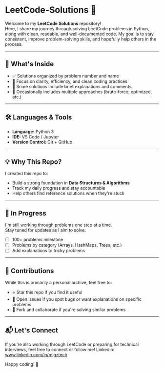 # LeetCode-Solutions 🚀

Welcome to my **LeetCode Solutions** repository!  
Here, I share my journey through solving LeetCode problems in Python, along with clean, readable, and well-documented code. My goal is to stay consistent, improve problem-solving skills, and hopefully help others in the process.

---

## 📌 What's Inside

- ✅ Solutions organized by problem number and name
- 🧠 Focus on clarity, efficiency, and clean coding practices
- 💬 Some solutions include brief explanations and comments
- 🧪 Occasionally includes multiple approaches (brute-force, optimized, etc.)

---

## 🛠 Languages & Tools

- **Language:** Python 3
- **IDE:** VS Code / Jupyter
- **Version Control:** Git + GitHub

---

## 💡 Why This Repo?

I created this repo to:

- Build a strong foundation in **Data Structures & Algorithms**
- Track my daily progress and stay accountable
- Help others find reference solutions when they're stuck

---

## 🚧 In Progress

I'm still working through problems one step at a time.  
Stay tuned for updates as I aim to solve:

- [ ] 100+ problems milestone
- [ ] Problems by category (Arrays, HashMaps, Trees, etc.)
- [ ] Add explanations to tricky problems

---

## 🙌 Contributions

While this is primarily a personal archive, feel free to:
- ⭐ Star this repo if you find it useful
- 💭 Open issues if you spot bugs or want explanations on specific problems
- 🤝 Fork and collaborate if you're solving similar problems

---

## 📬 Let's Connect

If you're also working through LeetCode or preparing for technical interviews, feel free to connect or follow me!
Linkedin: www.linkedin.com/in/migztech

Happy coding! 🚀

